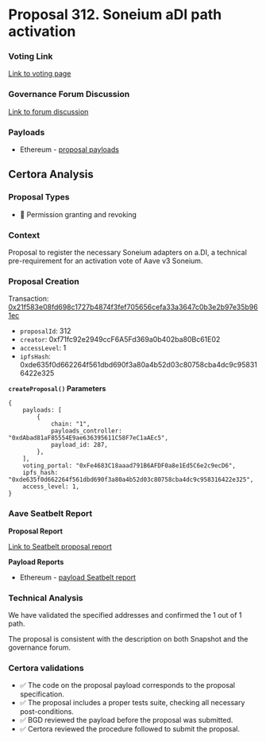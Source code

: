 # Proposal 312. Soneium aDI path activation

### Voting Link
[Link to voting page](https://vote.onaave.com/proposal/?proposalId=312)

### Governance Forum Discussion
[Link to forum discussion](https://governance.aave.com/t/technical-maintenance-proposals/15274/83)

### Payloads

* Ethereum - [proposal payloads](https://etherscan.io/address/0xD934A9034C95f9c31e1D6077DFed49B0F4d36FC3)



## Certora Analysis

### Proposal Types

* :handshake: Permission granting and revoking


### Context
Proposal to register the necessary Soneium adapters on a.DI, a technical pre-requirement for an activation vote of Aave v3 Soneium.

### Proposal Creation
Transaction: [0x21f583e08fd698c1727b4874f3fef705656cefa33a3647c0b3e2b97e35b961ec](https://etherscan.io/tx/0x21f583e08fd698c1727b4874f3fef705656cefa33a3647c0b3e2b97e35b961ec)
- `proposalId`: 312
- `creator`: 0xf71fc92e2949ccF6A5Fd369a0b402ba80Bc61E02
- `accessLevel`: 1
- `ipfsHash`: 0xde635f0d662264f561dbd690f3a80a4b52d03c80758cba4dc9c958316422e325

**`createProposal()` Parameters**
```
{
    payloads: [
        {
            chain: "1",
            payloads_controller: "0xdAbad81aF85554E9ae636395611C58F7eC1aAEc5",
            payload_id: 287,
        },
    ],
    voting_portal: "0xFe4683C18aaad791B6AFDF0a8e1Ed5C6e2c9ecD6",
    ipfs_hash: "0xde635f0d662264f561dbd690f3a80a4b52d03c80758cba4dc9c958316422e325",
    access_level: 1,
}
```

### Aave Seatbelt Report
**Proposal Report**

[Link to Seatbelt proposal report](https://github.com/bgd-labs/seatbelt-gov-v3/blob/main/reports/proposals/312.md)

**Payload Reports**

* Ethereum - [payload Seatbelt report](https://github.com/bgd-labs/seatbelt-gov-v3/blob/main/reports/payloads/1/0xdAbad81aF85554E9ae636395611C58F7eC1aAEc5/287.md)


### Technical Analysis
We have validated the specified addresses and confirmed the 1 out of 1 path.

The proposal is consistent with the description on both Snapshot and the governance forum.

### Certora validations
* :white_check_mark: The code on the proposal payload corresponds to the proposal specification.
* :white_check_mark: The proposal includes a proper tests suite, checking all necessary post-conditions.
* :white_check_mark: BGD reviewed the payload before the proposal was submitted.
* :white_check_mark: Certora reviewed the procedure followed to submit the proposal.